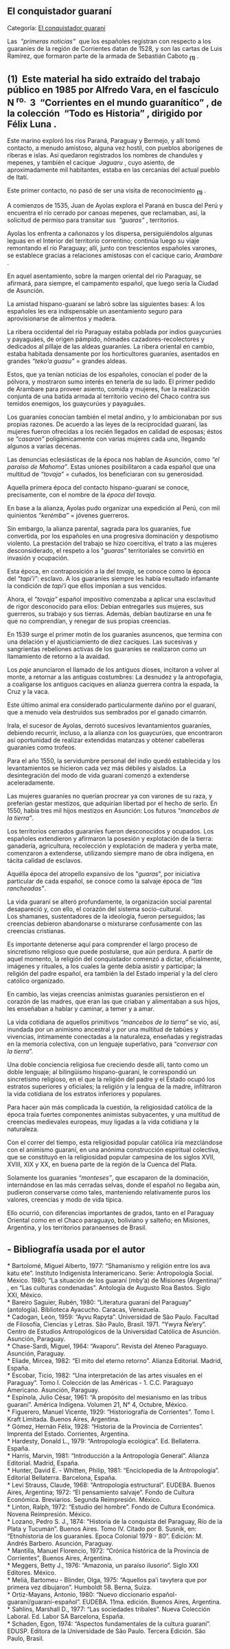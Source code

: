 ## El conquistador guaraní

Categoría: [El conquistador guaraní](http://descubrircorrientes.com.ar/2012/index.php/2964-historia-desde-el-origen-hasta-1814/poblamiento-prehistorico-de-la-cuenca-del-plata/prehistoria-de-la-cuenca-del-plata/el-guarani-conquistado)

Las  _“primeras noticias”_  que los españoles registran con respecto a los guaraníes de la región de Corrientes datan de 1528, y son las cartas de Luis Ramírez, que formaron parte de la armada de Sebastián Caboto <sub><strong><span><span>(1)</span></span></strong></sub> .

## **(1)**  Este material ha sido extraído del trabajo público en 1985 por Alfredo Vara, en el fascículo N <sup><span><span>ro. </span></span></sup>  3  “Corrientes en el mundo guaranítico” , de la colección  “Todo es Historia” , dirigido por Félix Luna .

Este marino exploró los ríos Paraná, Paraguay y Bermejo, y allí tomó contacto, a menudo amistoso, alguna vez hostil, con pueblos aborígenes de riberas e islas. Así quedaron registrados los nombres de chandules y mepenes, y también el cacique  _Jaguaru_ , cuyo asiento, de aproximadamente mil habitantes, estaba en las cercanías del actual pueblo de Itatí.

Este primer contacto, no pasó de ser una visita de reconocimiento <sub><strong><span><span>(1)</span></span></strong></sub> .

A comienzos de 1535, Juan de Ayolas explora el Paraná en busca del Perú y encuentra el río cerrado por canoas mepenes, que reclamaban, así, la solicitud de permiso para transitar sus  _“guaras”_ , territorios.

Ayolas los enfrenta a cañonazos y los dispersa, persiguiéndolos algunas leguas en el Interior del territorio correntino; continúa luego su viaje remontando el río Paraguay; allí, junto con trescientos españoles varones, se establece gracias a relaciones amistosas con el cacique cario, _Arambare_ .

En aquel asentamiento, sobre la margen oriental del río Paraguay, se afirmará, para siempre, el campamento español, que luego sería la Ciudad de Asunción.

La amistad hispano-guaraní se labró sobre las siguientes bases: A los españoles les era indispensable un asentamiento seguro para aprovisionarse de alimentos y madera.

La ribera occidental del río Paraguay estaba poblada por indios guaycurúes y payaguáes, de origen pámpido, nómades cazadores-recolectores y dedicados al pillaje de las aldeas guaraníes. La ribera oriental en cambio, estaba habitada densamente por los horticultores guaraníes, asentados en grandes _“teko’a guasu”_ = grandes aldeas.

Estos, que ya tenían noticias de los españoles, conocían el poder de la pólvora, y mostraron sumo interés en tenerla de su lado. El primer pedido de Arambare para proveer asiento, comida y mujeres, fue la realización conjunta de una batida armada al territorio vecino del Chaco contra sus temidos enemigos, los guaycurúes y payaguáes.

Los guaraníes conocían también el metal andino, y lo ambicionaban por sus propias razones. De acuerdo a las leyes de la reciprocidad guaraní, las mujeres fueron ofrecidas a los recién llegados en calidad de esposas; éstos se _“casaron”_ poligámicamente con varias mujeres cada uno, llegando algunos a varias decenas.

Las denuncias eclesiásticas de la época nos hablan de Asunción, como _“el paraíso de Mahoma”_. Estas uniones posibilitaron a cada español que una multitud de _“tovaja”_ = cuñados, los beneficiaran con su generosidad.

Aquella primera época del contacto hispano-guaraní se conoce, precisamente, con el nombre de la _época del tovaja_.

En base a la alianza, Ayolas pudo organizar una expedición al Perú, con mil quinientos _“kerémba”_ = jóvenes guerreros.

Sin embargo, la alianza parental, sagrada para los guaraníes, fue convertida, por los españoles en una progresiva dominación y despotismo violento. La prestación del trabajo se hizo coercitiva, el trato a las mujeres desconsiderado, el respeto a los "_guaras_" territoriales se convirtió en invasión y ocupación.

Esta época, en contraposición a la del _tovaja_, se conoce como la época del _“tapi’i”_: esclavo. A los guaraníes siempre les había resultado infamante la condición de _tapi’i_ que ellos imponían a sus vencidos.

Ahora, el _“tovaja”_ español impositivo comenzaba a aplicar una esclavitud de rigor desconocido para ellos: Debían entregarles sus mujeres, sus guerreros, su trabajo y sus tierras. Además, debían bautizarse en una fe que no comprendían, y renegar de sus propias creencias.

En 1539 surge el primer motín de los guaraníes asuncenos, que termina con una delación y el ajusticiamiento de diez caciques. Las sucesivas y sangrientas rebeliones activas de los guaraníes se realizaron como un llamamiento de retorno a la avaidad.

Los _paje_ anunciaron el llamado de los antiguos dioses, incitaron a volver al monte, a retornar a las antiguas costumbres: La desnudez y la antropofagia, a coaligarse los antiguos caciques en alianza guerrera contra la espada, la Cruz y la vaca.

Este último animal era considerado particularmente dañino por el guaraní, que a menudo veía destruidos sus sembrados por el ganado cimarrón.

Irala, el sucesor de Ayolas, derrotó sucesivos levantamientos guaraníes, debiendo recurrir, incluso, a la alianza con los guaycurúes, que encontraron así oportunidad de realizar extendidas matanzas y obtener cabelleras guaraníes como trofeos.

Para el año 1550, la servidumbre personal del indio quedó establecida y los levantamientos se hicieron cada vez más débiles y aislados. La desintegración del modo de vida guaraní comenzó a extenderse aceleradamente.

Las mujeres guaraníes no querían procrear ya con varones de su raza, y preferían gestar mestizos, que adquirían libertad por el hecho de serlo. En 1550, había tres mil hijos mestizos en Asunción: Los futuros _“mancebos de la tierra”_.

Los territorios cerrados guaraníes fueron desconocidos y ocupados. Los españoles extendieron y afirmaron la posesión y explotación de la tierra: ganadería, agricultura, recolección y explotación de madera y yerba mate, comenzaron a extenderse, utilizando siempre mano de obra indígena, en tácita calidad de esclavos.

Aquélla época del atropello expansivo de los "_guaras_", por iniciativa particular de cada español, se conoce como la salvaje época de _“las rancheadas”_.

La vida guaraní se alteró profundamente, la organización social parental desapareció y, con ello, el corazón del sistema socio-cultural. Los shamanes, sustentadores de la ideología, fueron perseguidos; las creencias debieron abandonarse o mixturarse confusamente con las creencias cristianas.

Es importante detenerse aquí para comprender el largo proceso de sincretismo religioso que puede postularse, que aún perdura. A partir de aquel momento, la religión del conquistador comenzó a dictar, oficialmente, imágenes y rituales, a los cuales la gente debía asistir y participar; la religión del padre español, era también la del Estado imperial y la del clero católico organizado.

En cambio, las viejas creencias animistas guaraníes persistieron en el corazón de las madres, que eran las que criaban y alimentaban a sus hijos, les enseñaban a hablar y caminar, a temer y a amar.

La vida cotidiana de aquellos primitivos _“mancebos de la tierra”_ se vio, así, inundada por un animismo ancestral y por una multitud de tabúes y vivencias, íntimamente conectadas a la naturaleza, enseñadas y registradas en la memoria colectiva, con un lenguaje superlativo, para “_conversar con la tierra_”.

Una doble conciencia religiosa fue creciendo desde allí, tanto como un doble lenguaje; al bilingüismo hispano-guaraní, le correspondió un sincretismo religioso, en el que la religión del padre y el Estado ocupó los estratos superiores y oficiales; la religión y la lengua de la madre, infiltraron la vida cotidiana de los estratos inferiores y populares.

Para hacer aún más complicada la cuestión, la religiosidad católica de la época traía fuertes componentes animistas subyacentes, y una multitud de creencias medievales europeas, muy ligadas a la vida cotidiana y la naturaleza.

Con el correr del tiempo, esta religiosidad popular católica iría mezclándose con el animismo guaraní, en una anónima construcción espiritual colectiva, que se constituyó en la religiosidad popular campesina de los siglos XVII, XVIII, XIX y XX, en buena parte de la región de la Cuenca del Plata.

Solamente los guaraníes _“monteses”_, que escaparon de la dominación, internándose en las más cerradas selvas, donde el español no llegaba aún, pudieron conservarse como tales, manteniendo relativamente puros los valores, creencias y modo de vida típica.

Ello ocurrió, con diferencias importantes de grados, tanto en el Paraguay Oriental como en el Chaco paraguayo, boliviano y salteño; en Misiones, Argentina, y los territorios paranaenses de Brasil.

## **\- Bibliografía usada por el autor**

\* Bartolomé, Miguel Alberto, 1977: “Shamanismo y religión entre los ava katu ete”. Instituto Indigenista Interamericano. Serie: Antropología Social. México. 1980; “La situación de los guaraní (mby’a) de Misiones (Argentina)” , en “Las culturas condenadas”. Antología de Augusto Roa Bastos. Siglo XXI, México.  
\* Bareiro Saguier, Rubén, 1980: “Literatura guaraní del Paraguay” (antología). Biblioteca Ayacucho. Caracas, Venezuela.  
\* Cadogan, León, 1959: “Ayvu Rapyta”. Universidad de São Paulo. Facultad de Filosofía, Ciencias y Letras. São Paulo, Brasil. 1971. “Ywyra Ñe’ery”. Centro de Estudios Antropológicos de la Universidad Católica de Asunción. Asunción, Paraguay.  
\* Chase-Sardi, Miguel, 1964: “Avaporu”. Revista del Ateneo Paraguayo. Asunción, Paraguay.  
\* Eliade, Mircea, 1982: “El mito del eterno retorno”. Alianza Editorial. Madrid, España.  
\* Escobar, Ticio, 1982: “Una interpretación de las artes visuales en el Paraguay”. Tomo I. Colección de las Américas - 1. C.C. Paraguayo Americano. Asunción, Paraguay.  
\* Espínola, Julio César, 1961: “A propósito del mesianismo en las tribus guaraní”. América Indígena. Volumen 21, N° 4, Octubre, México.  
\* Figuerero, Manuel Vicente, 1929: “Historiografía de Corrientes”. Tomo I. Kraft Limitada. Buenos Aires, Argentina.  
\* Gómez, Hernán Félix, 1928: “Historia de la Provincia de Corrientes”. Imprenta del Estado. Corrientes, Argentina.  
\* Hardesty, Donald L., 1979: “Antropología ecológica”. Ed. Bellaterra. España.  
\* Harris, Marvin, 1981: “Introducción a la Antropología General”. Alianza Editorial. Madrid, España.  
\* Hunter, David E. - Whitten, Philip, 1981: “Enciclopedia de la Antropología”. Editorial Bellaterra. Barcelona, España.  
\* Levi Strauss, Claude, 1968: “Antropología estructural”. EUDEBA. Buenos Aires, Argentina; 1972: “El pensamiento salvaje”. Fondo de Cultura Económica. Breviarios. Segunda Reimpresión. México.  
\* Linton, Ralph, 1972: “Estudio del hombre”. Fondo de Cultura Económica. Novena Reimpresión. México.  
\* Lozano, Pedro S. J., 1874: “Historia de la conquista del Paraguay, Río de la Plata y Tucumán”. Buenos Aires. Tomo IV. Citado por B. Susnik, en: “Etnohistoria de los guaraníes. Epoca Colonial 1979 - 80”. Edición: M. Andrés Barbero. Asunción, Paraguay.  
\* Mantilla, Manuel Florencio, 1972: “Crónica histórica de la Provincia de Corrientes”, Buenos Aires, Argentina.  
\* Meggers, Betty J., 1976: “Amazonia, un paraíso ilusorio”. Siglo XXI Editores. México.  
\* Meliá, Bartomeu - Blinder, Olga, 1975: “Aquellos pa’i tavytera que por primera vez dibujaron”. Humboldt 58. Berna, Suiza.  
\* Ortiz-Mayans, Antonio, 1980: “Nuevo diccionario español-guaraní/guaraní-español”. EUDEBA. 11ma. edición. Buenos Aires, Argentina.  
\* Sahlins, Marshall D., 1977: “Las sociedades tribales”. Nueva Colección Laboral. Ed. Labor SA Barcelona, España.  
\* Schaden, Egon, 1974: “Aspectos fundamentales de la cultura guaraní”. EDUSP. Editora de la Universidade de São Paulo. Tercera Edición. São Paulo, Brasil.